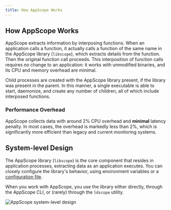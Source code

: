 ```yaml
---
title: How AppScope Works
---
```


## How AppScope Works

AppScope extracts information by interposing functions. When an application calls a function, it actually calls a function of the same name in the AppScope library (`libscope`), which extracts details from the function. Then the original function call proceeds. This interposition of function calls requires no change to an application: it works with unmodified binaries, and its CPU and memory overhead are minimal.

Child processes are created with the AppScope library present, if the library was present in the parent. In this manner, a single executable is able to start, daemonize, and create any number of children, all of which include interposed functions.

### Performance Overhead

AppScope collects data with around 2% CPU overhead and **minimal** latency penalty. In most cases, the overhead is markedly less than 2%, which is significantly more efficient than legacy and current monitoring systems.

## System-level Design

The AppScope library (`libscope`) is the core component that resides in application processes, extracting data as an application executes. You can closely configure the library's behavior, using environment variables or a [configuration file](/docs/config-file). 

When you work with AppScope, you use the library either directly, through the AppScope CLI, or (rarely) through the `ldscope` utility.

![AppScope system-level design](./images/AppScope_SysLvlDesign.png)
